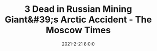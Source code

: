 ---
"title": "3 Dead in Russian Mining Giant&amp;#39;s Arctic Accident - The Moscow Times"
"date": "2021-2-21 8:0:0"
"feed_name": "GOOGLENEWSMINING"
"feed_website": "https://news.google.com/search?q=mining%2Bincident&hl=en-US&gl=US&ceid=US:en"
"feed_rss": "https://news.google.com/rss/search?q=mining%2Bincident&hl=en-US&gl=US&ceid=US:en"
"link": "https://www.themoscowtimes.com/2021/02/21/3-dead-in-russian-mining-giants-arctic-accident-a73027"
"file": "_posts/2021-1-1-41498571a16f6cc165c984b2642981ef4ce10e9e.md"
"accident": "0"
"drilling": "0"
---